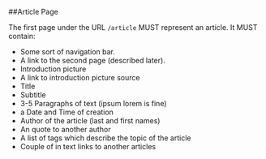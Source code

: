 ##Article Page

The first page under the URL `/article` MUST represent an article.
It MUST contain:
* Some sort of navigation bar.
* A link to the second page (described later).
* Introduction picture
* A link to introduction picture source
* Title
* Subtitle
* 3-5 Paragraphs of text (ipsum lorem is fine)
* a Date and Time of creation
* Author of the article (last and first names)
* An quote to another author
* A list of tags which describe the topic of the article
* Couple of in text links to another articles
